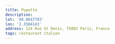 ```yaml
---
title: Pupetta
description:
lat: '48.8647783'
lon: '2.3504143'
address: 124 Rue St Denis, 75002 Paris, France
tags: restaurant italien
---
```

